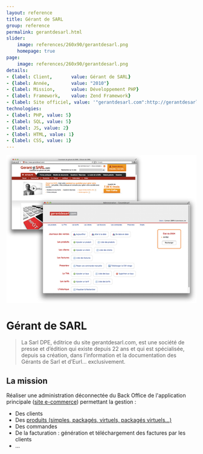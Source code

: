 ```yaml
---
layout: reference
title: Gérant de SARL
group: reference
permalink: gerantdesarl.html
slider:
    image: references/260x90/gerantdesarl.png
    homepage: true
page:
    image: references/260x90/gerantdesarl.png
details:
- {label: Client,       value: Gérant de SARL}
- {label: Année,        value: "2010"}
- {label: Mission,      value: Développement PHP}
- {label: Framework,    value: Zend Framework}
- {label: Site officiel, value: '"gerantdesarl.com":http://gerantdesarl.com/'}
technologies:
- {label: PHP, value: 5}
- {label: SQL, value: 5}
- {label: JS, value: 2}
- {label: HTML, value: 1}
- {label: CSS, value: 1}
---
```


![Capture d'écran de l'application][main_image]

# Gérant de SARL

> La Sarl DPE, éditrice du site gerantdesarl.com, est une société de presse et d’édition qui existe depuis 22 ans et qui est spécialisée, depuis sa création, dans l’information et la documentation des Gérants de Sarl et d’Eurl... exclusivement.

## La mission

Réaliser une administration déconnectée du Back Office de l'application principale ([site e-commerce][mbiz]) permettant la gestion :

- Des clients
- Des [produits (simples, packagés, virtuels, packagés virtuels...)][mbiz]
- Des commandes
- De la facturation : génération et téléchargement des factures par les clients
- ...

[main_image]: /images/references/gerantdesarl.png "Capture d'écran de l'application"

[mbiz]: http://monsieurbiz.com/

